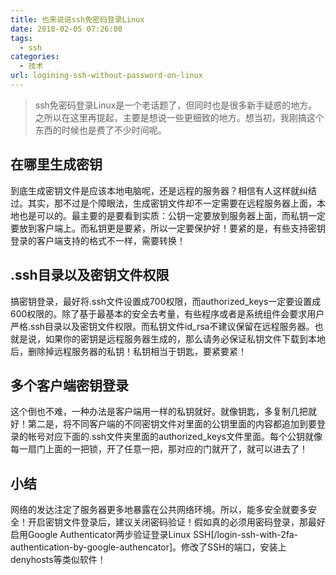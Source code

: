 ```yaml
---
title: 也来说说ssh免密码登录Linux
date: 2018-02-05 07:26:00
tags: 
  - ssh
categories:
  - 技术
url: logining-ssh-without-password-on-linux
---
```


> ssh免密码登录Linux是一个老话题了，但同时也是很多新手疑惑的地方。之所以在这里再提起，主要是想说一些更细致的地方。想当初，我刚搞这个东西的时候也是费了不少时间呢。

<!--more-->

## 在哪里生成密钥

到底生成密钥文件是应该本地电脑呢，还是远程的服务器？相信有人这样就纠结过。其实，那不过是个障眼法，生成密钥文件却不一定需要在远程服务器上面，本地也是可以的。最主要的是要看到实质：公钥一定要放到服务器上面，而私钥一定要放到客户端上。而私钥更是要紧，所以一定要保护好！要紧的是，有些支持密钥登录的客户端支持的格式不一样，需要转换！

## .ssh目录以及密钥文件权限

搞密钥登录，最好将.ssh文件设置成700权限，而authorized_keys一定要设置成600权限的。除了基于最基本的安全去考量，有些程序或者是系统组件会要求用户严格.ssh目录以及密钥文件权限。而私钥文件id_rsa不建议保留在远程服务器。也就是说，如果你的密钥是远程服务器生成的，那么请务必保证私钥文件下载到本地后，删除掉远程服务器的私钥！私钥相当于钥匙，要紧要紧！

## 多个客户端密钥登录

这个倒也不难，一种办法是客户端用一样的私钥就好。就像钥匙，多复制几把就好！第二是，将不同客户端的不同密钥文件对里面的公钥里面的内容都追加到要登录的帐号对应下面的.ssh文件夹里面的authorized_keys文件里面。每个公钥就像每一扇门上面的一把锁，开了任意一把，那对应的门就开了，就可以进去了！

## 小结

网络的发达注定了服务器更多地暴露在公共网络环境。所以，能多安全就要多安全！开启密钥文件登录后，建议关闭密码验证！假如真的必须用密码登录，那最好启用Google Authenticator两步验证登录Linux SSH[/login-ssh-with-2fa-authentication-by-google-authencator]。修改了SSH的端口，安装上denyhosts等类似软件！